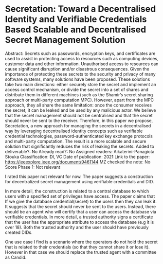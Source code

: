 # Secretation: Toward a Decentralised Identity and Verifiable Credentials Based Scalable and Decentralised Secret Management Solution

Abstract: Secrets such as passwords, encryption keys, and certificates are used to assist in protecting access to resources such as computing devices, customer data and other information. Unauthorised access to resources can cause significant disruption and/or disastrous consequences. Given the importance of protecting these secrets to the security and privacy of many software systems, many solutions have been proposed. These solutions take two main directions: either securely store the secret and implement an access control mechanism, or divide the secret into a set of shares and distribute them in different machines (such as the Shamir’s secret sharing approach or multi-party computation MPC). However, apart from the MPC approach, they all share the same limitation: once the consumer receives the secret, it can be leaked and be used by any malicious actor. We believe that the secret management should not be centralised and that the secret should never be sent to the receiver. Therefore, in this paper we propose, Secretation, a new approach for managing the secrets in a decentralised way by leveraging decentralised identity concepts such as verifiable credential technologies, password-authenticated key exchange protocols and multi-party computation. The result is a more scalable and secure solution that significantly reduces the risk of leaking the secrets.
Added to deliverable?: No
Already read?: No
Assigned readers: Aikaterini-Panagiota Stouka
Classification: DI, VC
Date of publication: 2021
Link to the paper: https://ieeexplore.ieee.org/document/9461144
MZ checked the note: No
Score Phase 1: Not relevant

I rated this paper not relevant for now. The paper suggests a construction for decentralized secret management using verifiable credentials and DID. 

In more detail, the construction is related to a central database to which users with a specified set of privileges have access.
The paper claims that If we give the database credential(secret) to the users then they can leak it. It suggests that the secret should never be sent to the users. Instead, there should be an agent who will certify that a user can access the database via verifiable credentials. In more detail, a trusted authority signs a certificate that the user has the appropriate attribute to access the database (e.g it is over 18). Both the trusted authority and the user should have previously created DIDs.

One use case I find is a scenario where the operators do not hold the secret that is related to their credentials (so that they cannot share it or lose it). However in that case we should replace the trusted agent with a committee as Candid.